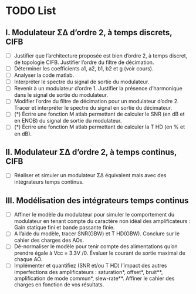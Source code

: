 # TODO List

## I. Modulateur Σ∆ d’ordre 2, à temps discrets, CIFB
- [ ] Justifier que l’architecture proposée est bien d’ordre 2, à temps discret, de topologie CIFB. Justifier
l’ordre du filtre de décimation.
- [ ] Déterminer les coefficients a1, a2, b1, b2 et g (voir cours).
- [ ] Analyser la code matlab.
- [ ] Interpréter le spectre du signal de sortie du modulateur.
- [ ] Revenir à un modulateur d’ordre 1. Justifier la présence d’harmonique dans le signal de sortie du
modulateur.
- [ ] Modifier l’ordre du filtre de décimation pour un modulateur d’odre 2. Tracer et interpréter le spectre
du signal en sortie du décimateur.
- [ ] (*) Écrire une fonction M atlab permettant de calculer le SNR (en dB et en ENOB) du signal de
sortie du modulateur.
- [ ] (*) Écrire une fonction M atlab permettant de calculer la T HD (en % et en dB).

## II. Modulateur Σ∆ d’ordre 2, à temps continus, CIFB
- [ ] Réaliser et simuler un modulateur Σ∆ équivalent mais avec des intégrateurs temps continus.

## III. Modélisation des intégrateurs temps continus
- [ ] Affiner le modèle du modulateur pour simuler le comportement du modulateur en tenant compte du
caractère non idéal des amplificateurs : Gain statique fini et bande passante finie.
- [ ] A l’aide du modèle, tracer SNR(GBW) et T HD(GBW). Conclure sur le cahier des charges des
AOs.
- [ ] Dé-normaliser le modèle pour tenir compte des alimentations qu’on prendre égale à Vcc = 3.3V /0.
Évaluer le courant de sortie maximal de chaque AO.
- [ ] Implémenter et quantifiez (SNR et/ou T HD) l’impact des autres imperfections des amplificateurs :
saturation*, offset*, bruit**, amplification de mode commun*, slew-rate**. Affiner le cahier des
charges en fonction de vos résultats.

